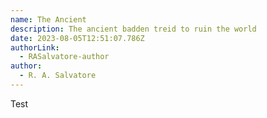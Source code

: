 ```yaml
---
name: The Ancient
description: The ancient badden treid to ruin the world
date: 2023-08-05T12:51:07.786Z
authorLink:
  - RASalvatore-author
author:
  - R. A. Salvatore
---
```

Test